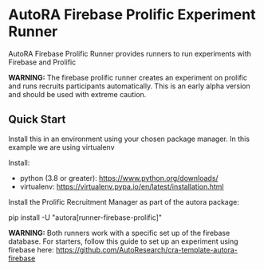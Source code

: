 # AutoRA Firebase Prolific Experiment Runner

AutoRA Firebase Prolific Runner provides runners to run experiments with Firebase and Prolific

**WARNING:** The firebase prolific runner creates an experiment on prolific and runs recruits participants automatically. This is an
early alpha version and should be used with extreme caution.

## Quick Start

Install this in an environment using your chosen package manager. In this example we are using virtualenv

Install:
- python (3.8 or greater): https://www.python.org/downloads/
- virtualenv: https://virtualenv.pypa.io/en/latest/installation.html

Install the Prolific Recruitment Manager as part of the autora package:

pip install -U "autora[runner-firebase-prolific]"

**WARNING:** Both runners work with a specific set up of the firebase database. For starters, follow this guide to set up an experiment using firebase here: https://github.com/AutoResearch/cra-template-autora-firebase